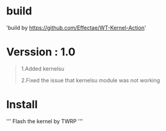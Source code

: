 # build
'build by https://github.com/Effectae/WT-Kernel-Action'
# Verssion : 1.0
> 1.Added kernelsu
> 
> 2.Fixed the issue that kernelsu module was not working
# Install
'''
Flash the kernel by TWRP
'''
